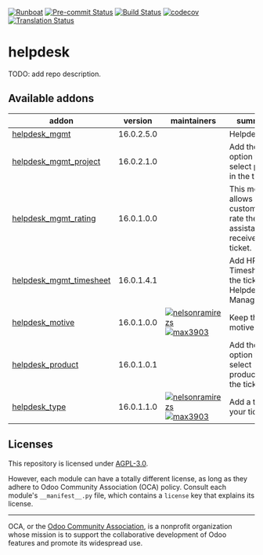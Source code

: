 
[![Runboat](https://img.shields.io/badge/runboat-Try%20me-875A7B.png)](https://runboat.odoo-community.org/builds?repo=OCA/helpdesk&target_branch=16.0)
[![Pre-commit Status](https://github.com/OCA/helpdesk/actions/workflows/pre-commit.yml/badge.svg?branch=16.0)](https://github.com/OCA/helpdesk/actions/workflows/pre-commit.yml?query=branch%3A16.0)
[![Build Status](https://github.com/OCA/helpdesk/actions/workflows/test.yml/badge.svg?branch=16.0)](https://github.com/OCA/helpdesk/actions/workflows/test.yml?query=branch%3A16.0)
[![codecov](https://codecov.io/gh/OCA/helpdesk/branch/16.0/graph/badge.svg)](https://codecov.io/gh/OCA/helpdesk)
[![Translation Status](https://translation.odoo-community.org/widgets/helpdesk-16-0/-/svg-badge.svg)](https://translation.odoo-community.org/engage/helpdesk-16-0/?utm_source=widget)

<!-- /!\ do not modify above this line -->

# helpdesk

TODO: add repo description.

<!-- /!\ do not modify below this line -->

<!-- prettier-ignore-start -->

[//]: # (addons)

Available addons
----------------
addon | version | maintainers | summary
--- | --- | --- | ---
[helpdesk_mgmt](helpdesk_mgmt/) | 16.0.2.5.0 |  | Helpdesk
[helpdesk_mgmt_project](helpdesk_mgmt_project/) | 16.0.2.1.0 |  | Add the option to select project in the tickets.
[helpdesk_mgmt_rating](helpdesk_mgmt_rating/) | 16.0.1.0.0 |  | This module allows customer to rate the assistance received on a ticket.
[helpdesk_mgmt_timesheet](helpdesk_mgmt_timesheet/) | 16.0.1.4.1 |  | Add HR Timesheet to the tickets for Helpdesk Management.
[helpdesk_motive](helpdesk_motive/) | 16.0.1.0.0 | [![nelsonramirezs](https://github.com/nelsonramirezs.png?size=30px)](https://github.com/nelsonramirezs) [![max3903](https://github.com/max3903.png?size=30px)](https://github.com/max3903) | Keep the motive
[helpdesk_product](helpdesk_product/) | 16.0.1.0.1 |  | Add the option to select product in the tickets.
[helpdesk_type](helpdesk_type/) | 16.0.1.1.0 | [![nelsonramirezs](https://github.com/nelsonramirezs.png?size=30px)](https://github.com/nelsonramirezs) [![max3903](https://github.com/max3903.png?size=30px)](https://github.com/max3903) | Add a type to your tickets

[//]: # (end addons)

<!-- prettier-ignore-end -->

## Licenses

This repository is licensed under [AGPL-3.0](LICENSE).

However, each module can have a totally different license, as long as they adhere to Odoo Community Association (OCA)
policy. Consult each module's `__manifest__.py` file, which contains a `license` key
that explains its license.

----
OCA, or the [Odoo Community Association](http://odoo-community.org/), is a nonprofit
organization whose mission is to support the collaborative development of Odoo features
and promote its widespread use.
